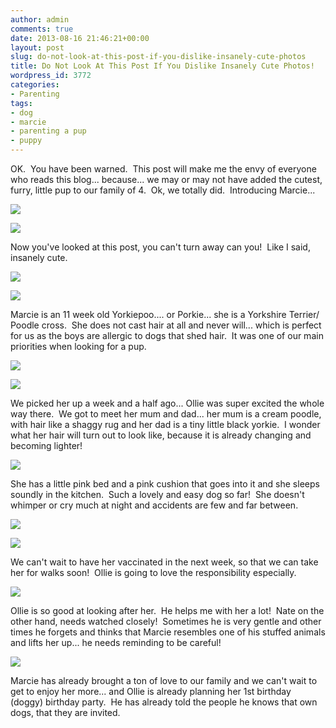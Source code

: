```yaml
---
author: admin
comments: true
date: 2013-08-16 21:46:21+00:00
layout: post
slug: do-not-look-at-this-post-if-you-dislike-insanely-cute-photos
title: Do Not Look At This Post If You Dislike Insanely Cute Photos!
wordpress_id: 3772
categories:
- Parenting
tags:
- dog
- marcie
- parenting a pup
- puppy
---
```


OK.  You have been warned.  This post will make me the envy of everyone who reads this blog... because... we may or may not have added the cutest, furry, little pup to our family of 4.  Ok, we totally did.  Introducing Marcie...

![](http://farm6.staticflickr.com/5547/9524173097_4083a44fcc_z.jpg)

![](http://farm8.staticflickr.com/7423/9524176465_6f07dc5bb8_z.jpg)

Now you've looked at this post, you can't turn away can you!  Like I said, insanely cute.

![](http://farm6.staticflickr.com/5527/9526955496_ef86f6bf43_z.jpg)

![](http://farm4.staticflickr.com/3693/9526956260_0b4172172d_z.jpg)

Marcie is an 11 week old Yorkiepoo.... or Porkie... she is a Yorkshire Terrier/ Poodle cross.  She does not cast hair at all and never will... which is perfect for us as the boys are allergic to dogs that shed hair.  It was one of our main priorities when looking for a pup.

![](http://farm4.staticflickr.com/3737/9524180941_5fd6cc0ebb_z.jpg)

![](http://farm4.staticflickr.com/3784/9524178603_ea02341cfa_z.jpg)

We picked her up a week and a half ago... Ollie was super excited the whole way there.  We got to meet her mum and dad... her mum is a cream poodle, with hair like a shaggy rug and her dad is a tiny little black yorkie.  I wonder what her hair will turn out to look like, because it is already changing and becoming lighter!

![](http://farm4.staticflickr.com/3792/9526957102_dc60f4d44a_z.jpg)

She has a little pink bed and a pink cushion that goes into it and she sleeps soundly in the kitchen.  Such a lovely and easy dog so far!  She doesn't whimper or cry much at night and accidents are few and far between.

![](http://farm8.staticflickr.com/7430/9526959058_392dea238f_z.jpg)

![](http://farm3.staticflickr.com/2887/9526959636_456eb5e9d9_z.jpg)

We can't wait to have her vaccinated in the next week, so that we can take her for walks soon!  Ollie is going to love the responsibility especially.

![](http://farm6.staticflickr.com/5510/9526961596_d946fdc5f5_z.jpg)

Ollie is so good at looking after her.  He helps me with her a lot!  Nate on the other hand, needs watched closely!  Sometimes he is very gentle and other times he forgets and thinks that Marcie resembles one of his stuffed animals and lifts her up... he needs reminding to be careful!

![](http://farm4.staticflickr.com/3665/9526958556_3c122dd73a_z.jpg)

Marcie has already brought a ton of love to our family and we can't wait to get to enjoy her more... and Ollie is already planning her 1st birthday (doggy) birthday party.  He has already told the people he knows that own dogs, that they are invited.

